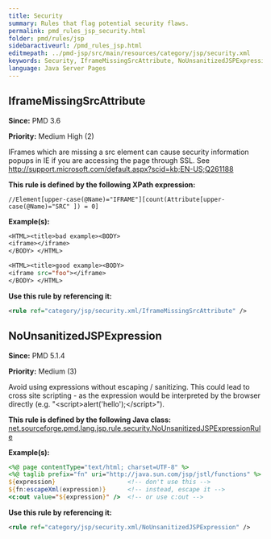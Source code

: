 ```yaml
---
title: Security
summary: Rules that flag potential security flaws.
permalink: pmd_rules_jsp_security.html
folder: pmd/rules/jsp
sidebaractiveurl: /pmd_rules_jsp.html
editmepath: ../pmd-jsp/src/main/resources/category/jsp/security.xml
keywords: Security, IframeMissingSrcAttribute, NoUnsanitizedJSPExpression
language: Java Server Pages
---
```

## IframeMissingSrcAttribute

**Since:** PMD 3.6

**Priority:** Medium High (2)

IFrames which are missing a src element can cause security information popups in IE if you are accessing the page
through SSL. See http://support.microsoft.com/default.aspx?scid=kb;EN-US;Q261188

**This rule is defined by the following XPath expression:**
``` xpath
//Element[upper-case(@Name)="IFRAME"][count(Attribute[upper-case(@Name)="SRC" ]) = 0]
```

**Example(s):**

``` jsp
<HTML><title>bad example><BODY>
<iframe></iframe>
</BODY> </HTML>

<HTML><title>good example><BODY>
<iframe src="foo"></iframe>
</BODY> </HTML>
```

**Use this rule by referencing it:**
``` xml
<rule ref="category/jsp/security.xml/IframeMissingSrcAttribute" />
```

## NoUnsanitizedJSPExpression

**Since:** PMD 5.1.4

**Priority:** Medium (3)

Avoid using expressions without escaping / sanitizing. This could lead to cross site scripting - as the expression
would be interpreted by the browser directly (e.g. "&lt;script&gt;alert('hello');&lt;/script&gt;").

**This rule is defined by the following Java class:** [net.sourceforge.pmd.lang.jsp.rule.security.NoUnsanitizedJSPExpressionRule](https://github.com/pmd/pmd/blob/master/pmd-jsp/src/main/java/net/sourceforge/pmd/lang/jsp/rule/security/NoUnsanitizedJSPExpressionRule.java)

**Example(s):**

``` jsp
<%@ page contentType="text/html; charset=UTF-8" %>
<%@ taglib prefix="fn" uri="http://java.sun.com/jsp/jstl/functions" %>
${expression}                    <!-- don't use this -->
${fn:escapeXml(expression)}      <!-- instead, escape it -->
<c:out value="${expression}" />  <!-- or use c:out -->
```

**Use this rule by referencing it:**
``` xml
<rule ref="category/jsp/security.xml/NoUnsanitizedJSPExpression" />
```

